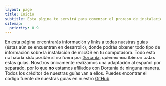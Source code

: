 ```yaml
---
layout: page
title: Inicio
subtitle: Esta página te servirá para comenzar el proceso de instalación de macOS
sitemap:
  priority: 0.9
---
```


En esta página encontrarás información y links a todas nuestras guías (éstas aún se encuentran en desarrollo), donde podrás obtener todo tipo de información sobre la instalación de macOS en tu computadora. Todo esto no habría sido posible si no fuera por [Dortania](https://github.com/dortania), quienes escribieron todas estas guías. Nosotros únicamente realizamos una adaptación al español por separado, por lo que **no** estamos afiliados con Dortania de ninguna manera. Todos los créditos de nuestras guías van a ellos.
Puedes encontrar el código fuente de nuestras guías en nuestro [GitHub](https://github.com/InyextcionES)
